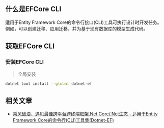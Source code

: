 ## 什么是EFCore CLI

适用于Entity Framework Core的命令行接口(CLI)工具可执行设计时开发任务。例如，可以创建迁移、应用迁移，并为基于现有数据库的模型生成代码。

## 获取EFCore CLI

### 安装EFCore CLI

> 全局安装

```bash
dotnet tool install --global dotnet-ef
```

## 相关文章

* [乘风破浪，遇见最佳跨平台跨终端框架.Net Core/.Net生态 - 适用于Entity Framework Core的命令行(CLI)工具集(Dotnet-EF)](https://www.cnblogs.com/taylorshi/p/16843914.html)